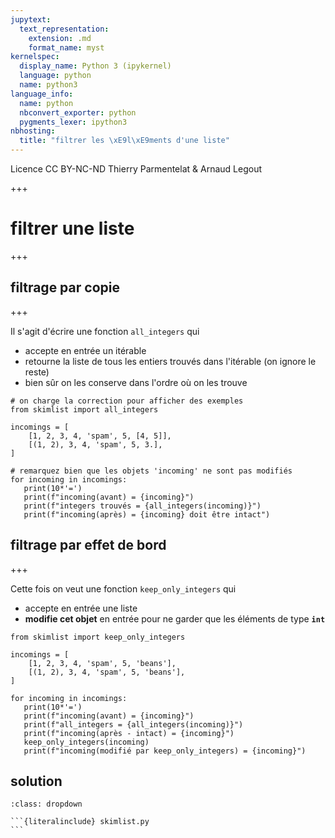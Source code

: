 ```yaml
---
jupytext:
  text_representation:
    extension: .md
    format_name: myst
kernelspec:
  display_name: Python 3 (ipykernel)
  language: python
  name: python3
language_info:
  name: python
  nbconvert_exporter: python
  pygments_lexer: ipython3
nbhosting:
  title: "filtrer les \xE9l\xE9ments d'une liste"
---
```


<div class="licence">
<span>Licence CC BY-NC-ND</span>
<span>Thierry Parmentelat &amp; Arnaud Legout</span>
</div>

+++

# filtrer une liste

+++

## filtrage par copie

+++

Il s'agit d'écrire une fonction `all_integers` qui

* accepte en entrée un itérable
* retourne la liste de tous les entiers trouvés dans l'itérable (on ignore le reste)
* bien sûr on les conserve dans l'ordre où on les trouve

```{code-cell} ipython3
# on charge la correction pour afficher des exemples
from skimlist import all_integers
```

```{code-cell} ipython3
incomings = [
    [1, 2, 3, 4, 'spam', 5, [4, 5]],
    [(1, 2), 3, 4, 'spam', 5, 3.],
]
```

```{code-cell} ipython3
# remarquez bien que les objets 'incoming' ne sont pas modifiés
for incoming in incomings:
   print(10*'=')
   print(f"incoming(avant) = {incoming}")
   print(f"integers trouvés = {all_integers(incoming)}")
   print(f"incoming(après) = {incoming} doit être intact")
```

## filtrage par effet de bord

+++

Cette fois on veut une fonction `keep_only_integers` qui

* accepte en entrée une liste
* **modifie cet objet** en entrée pour ne garder que les éléments de type **`int`**

```{code-cell} ipython3
from skimlist import keep_only_integers
```

```{code-cell} ipython3
incomings = [
    [1, 2, 3, 4, 'spam', 5, 'beans'],
    [(1, 2), 3, 4, 'spam', 5, 'beans'],
]
```

```{code-cell} ipython3
for incoming in incomings:
   print(10*'=')
   print(f"incoming(avant) = {incoming}")
   print(f"all_integers = {all_integers(incoming)}")
   print(f"incoming(après - intact) = {incoming}")
   keep_only_integers(incoming)
   print(f"incoming(modifié par keep_only_integers) = {incoming}")
```

## solution

````{admonition} ouvrez-moi
:class: dropdown

```{literalinclude} skimlist.py
```
````
